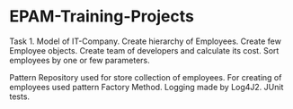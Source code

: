 # EPAM-Training-Projects
Task 1. Model of IT-Company.
Create hierarchy of Employees. Create few Employee objects. Create team of developers and calculate its cost. Sort employees by one or few parameters.

Pattern Repository used for store collection of employees.
For creating of employees used pattern Factory Method.
Logging made by Log4J2.
JUnit tests.

